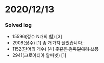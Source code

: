 # 2020/12/13

### Solved log
- 15596(정수 N개의 합) [3]
- 2908(상수) [1] ~~좀 개가치 풀었습니다..~~
- 1152(단어의 개수) [4] ~~좇같은 컴파일에러 쓰봉~~
- 2941(크로아티아 알파벳) [1] 
